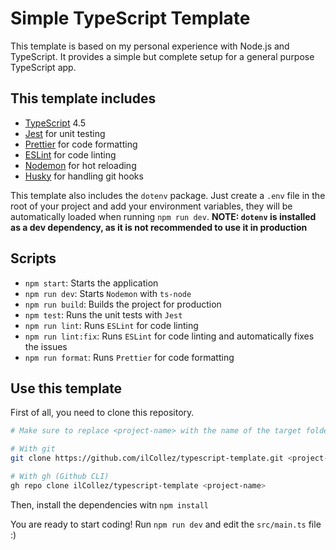 # Simple TypeScript Template

This template is based on my personal experience with Node.js and TypeScript.
It provides a simple but complete setup for a general purpose TypeScript app.

## This template includes
- [TypeScript](https://typescriptlang.org) 4.5
- [Jest](https://jestjs.io/) for unit testing
- [Prettier](https://prettier.io/) for code formatting
- [ESLint](https://eslint.org/) for code linting
- [Nodemon](https://nodemon.io/) for hot reloading
- [Husky](https://typicode.github.io/husky/#/) for handling git hooks

This template also includes the `dotenv` package. Just create a `.env` file in the root of your project and add your environment variables, they will be automatically loaded when running `npm run dev`. **NOTE: `dotenv` is installed as a dev dependency, as it is not recommended to use it in production**

## Scripts
- `npm start`: Starts the application
- `npm run dev`: Starts `Nodemon` with `ts-node`
- `npm run build`: Builds the project for production
- `npm test`: Runs the unit tests with `Jest`
- `npm run lint`: Runs `ESLint` for code linting
- `npm run lint:fix`: Runs `ESLint` for code linting and automatically fixes the issues
- `npm run format`: Runs `Prettier` for code formatting

## Use this template
First of all, you need to clone this repository.

```bash
# Make sure to replace <project-name> with the name of the target folder

# With git
git clone https://github.com/ilCollez/typescript-template.git <project-name>

# With gh (Github CLI)
gh repo clone ilCollez/typescript-template <project-name>
```

Then, install the dependencies witn `npm install`

You are ready to start coding! Run `npm run dev` and edit the `src/main.ts` file :)

